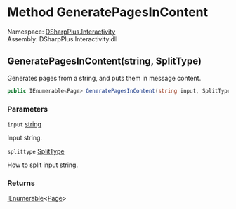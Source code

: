 # Method GeneratePagesInContent

Namespace: [DSharpPlus.Interactivity](DSharpPlus.Interactivity.md)  
Assembly: DSharpPlus.Interactivity.dll

## <a id="DSharpPlus_Interactivity_InteractivityExtension_GeneratePagesInContent_System_String_DSharpPlus_Interactivity_Enums_SplitType_"></a>GeneratePagesInContent\(string, SplitType\)

Generates pages from a string, and puts them in message content.

```csharp
public IEnumerable<Page> GeneratePagesInContent(string input, SplitType splittype = SplitType.Character)
```

### Parameters

`input` [string](https://learn.microsoft.com/dotnet/api/system.string)

Input string.

`splittype` [SplitType](DSharpPlus.Interactivity.Enums.SplitType.md)

How to split input string.

### Returns

[IEnumerable](https://learn.microsoft.com/dotnet/api/system.collections.generic.ienumerable\-1)<[Page](DSharpPlus.Interactivity.Page.md)\>

